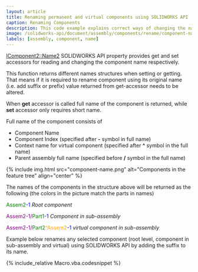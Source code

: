 ```yaml
---
layout: article
title: Renaming permanent and virtual components using SOLIDWORKS API
caption: Renaming Components
description: This code example explains correct ways of changing the name of the component (including virtual component or component in sub-assembly)
image: /solidworks-api/document/assembly/components/rename/component-name.png
labels: [assembly, component, name]
---
```

[IComponent2::Name2](http://help.solidworks.com/2012/english/api/sldworksapi/solidworks.interop.sldworks~solidworks.interop.sldworks.icomponent2~name2.html) SOLIDWORKS API property provides get and set accessors for reading and changing the component name respectively.

This function returns different names structures when setting or getting. That means if it is required to rename component using its original name (i.e. add suffix or prefix) value returned from get-accessor needs to be altered.

When **get** accessor is called full name of the component is returned, while **set** accessor only requires short name.

Full name of the component consists of

* Component Name
* Component Index (specified after **-** symbol in full name)
* Context name for virtual component (specified after **^** symbol in the full name)
* Parent assembly full name (specified before **/** symbol in the full name)

{% include img.html src="component-name.png" alt="Components in the feature tree" align="center" %}

The names of the components in the structure above will be returned as the following (the colors in the picture match the parts in names)

<span style="color: green">Assem2</span><span style="color: blue">-1</span> *Root component*

<span style="color: purple">Assem2-1/</span><span style="color: green">Part1</span><span style="color: blue">-1</span> *Component in sub-assembly*

<span style="color: purple">Assem2-1/</span><span style="color: green">Part2</span><span style="color: orange">^Assem2</span><span style="color: blue">-1</span> *virtual component in sub-assembly*

Example below renames any selected component (root level, component in sub-assembly and virtual) using SOLIDWORKS API by adding the suffix to its name.

{% include_relative Macro.vba.codesnippet %}
